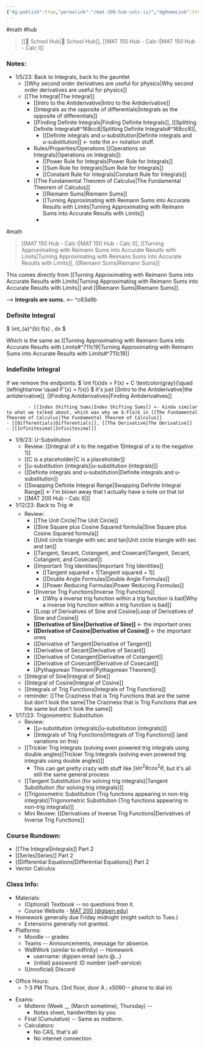 ```yaml
---
{"dg-publish":true,"permalink":"/mat-200-hub-calc-ii/","dgHomeLink":true,"dgPassFrontmatter":false,"dgShowLocalGraph":true}
---
```


#math #hub 
> [[🏫 School Hub|🏫 School Hub]], [[MAT 150 Hub - Calc I|MAT 150 Hub - Calc I]]

### Notes:
- 1/5/23: Back to Integrals, back to the gauntlet
	- [[Why second order derivatives are useful for physics|Why second order derivatives are useful for physics]]
	- [[The Integral|The Integral]]
		- [[Intro to the Antiderivative|Intro to the Antiderivative]]
		- [[Integrals as the opposite of differentials|Integrals as the opposite of differentials]]
		- [[Finding Definite Integrals|Finding Definite Integrals]], [[Splitting Definite Integrals#^168cc8|Splitting Definite Integrals#^168cc8]], 
			- [[Definite integrals and u-substitution|Definite integrals and u-substitution]] <- note the $x=$ notation stuff.
		- Rules/Properties/Operations [[Operations on Integrals|Operations on Integrals]]:
			- [[Power Rule for Integrals|Power Rule for Integrals]]
			- [[Sum Rule for Integrals|Sum Rule for Integrals]]
			- [[Constant Rule for Integrals|Constant Rule for Integrals]]
		- [[The Fundamental Theorem of Calculus|The Fundamental Theorem of Calculus]]
			- [[Riemann Sums|Riemann Sums]]
			- [[Turning Approximating with Reimann Sums into Accurate Results with Limits|Turning Approximating with Reimann Sums into Accurate Results with Limits]]
			- 
<div class="transclusion internal-embed is-loaded"><div class="markdown-embed">

<div class="markdown-embed-title">



</div>


#math 
> [[MAT 150 Hub - Calc I|MAT 150 Hub - Calc I]], [[Turning Approximating with Reimann Sums into Accurate Results with Limits|Turning Approximating with Reimann Sums into Accurate Results with Limits]], [[Riemann Sums|Riemann Sums]]

This comes directly from [[Turning Approximating with Reimann Sums into Accurate Results with Limits|Turning Approximating with Reimann Sums into Accurate Results with Limits]] and [[Riemann Sums|Riemann Sums]].

--> **Integrals are sums.** <-- ^c63a9b

### Definite Integral
$
\int_{a}^{b} f(x) \, dx
$

Which is the same as [[Turning Approximating with Reimann Sums into Accurate Results with Limits#^711c19|Turning Approximating with Reimann Sums into Accurate Results with Limits#^711c19]]

### Indefinite Integral
If we remove the endpoints:
$
\int f(x)dx = F(x) + C \textcolor{gray}{\quad \leftrightarrow \quad F'(x) = f(x)}
$
it's just [[Intro to the Antiderivative|the antiderivative]]. [[Finding Antiderivatives|Finding Antiderivatives]]

</div></div>

			- [[Index Shifting Sums|Index Shifting Sums]] <- kinda similar to what we talked about, which was why we $-F(a)$ in [[The Fundamental Theorem of Calculus|The Fundamental Theorem of Calculus]]
	- [[Differentials|Differentials]], [[The Derivative|The Derivative]]
	- [[Infinitesimal|Infinitesimal]]
- 1/9/23: U-Substitution
	- Review: [[Integral of x to the negative 1|Integral of x to the negative 1]]
	- [[C is a placeholder|C is a placeholder]]
	- [[u-substitution (integrals)|u-substitution (integrals)]]
	- [[Definite integrals and u-substitution|Definite integrals and u-substitution]]
	- [[Swapping Definite Integral Range|Swapping Definite Integral Range]] $\leftarrow$ I'm blown away that I actually have a note on that lol
	- [[MAT 200 Hub - Calc II|]]
- 1/12/23: Back to Trig 🪖
	- Review:
		- [[The Unit Circle|The Unit Circle]]
		- [[Sine Square plus Cosine Squared formula|Sine Square plus Cosine Squared formula]]
		- [[Unit circle triangle with sec and tan|Unit circle triangle with sec and tan]]
		- [[Tangent, Secant, Cotangent, and Cosecant|Tangent, Secant, Cotangent, and Cosecant]]
		- [[Important Trig Identities|Important Trig Identities]]
			- [[Tangent squared + 1|Tangent squared + 1]]
			- [[Double Angle Formulas|Double Angle Formulas]]
			- [[Power Reducing Formulas|Power Reducing Formulas]]
		- [[Inverse Trig Functions|Inverse Trig Functions]]
			- [[Why a inverse trig function within a trig function is bad|Why a inverse trig function within a trig function is bad]]
		- [[Loop of Derivatives of Sine and Cosine|Loop of Derivatives of Sine and Cosine]]
		- **[[Derivative of Sine|Derivative of Sine]]** $\leftarrow$ the important ones
		- **[[Derivative of Cosine|Derivative of Cosine]]** $\leftarrow$ the important ones
		- [[Derivative of Tangent|Derivative of Tangent]]
		- [[Derivative of Secant|Derivative of Secant]]
		- [[Derivative of Cotangent|Derivative of Cotangent]]
		- [[Derivative of Cosecant|Derivative of Cosecant]]
		- [[Pythagorean Theorem|Pythagorean Theorem]]
	- [[Integral of Sine|Integral of Sine]]
	- [[Integral of Cosine|Integral of Cosine]]
	- [[Integrals of Trig Functions|Integrals of Trig Functions]]
	- reminder: [[The Craziness that is Trig Functions that are the same but don't look the same|The Craziness that is Trig Functions that are the same but don't look the same]]
- 1/17/23: Trigonometric Substitution
	- Review: 
		- [[u-substitution (integrals)|u-substitution (integrals)]]
		- [[Integrals of Trig Functions|Integrals of Trig Functions]] (and variations on this)
	- [[Trickier Trig Integrals (solving even powered trig integrals using double angles)|Trickier Trig Integrals (solving even powered trig integrals using double angles)]]
		- This can get pretty crazy with stuff like $\int\sin^{2}\theta\cos^{2}\theta$, but it's all still the same general process
	- [[Tangent Substitution (for solving trig integrals)|Tangent Substitution (for solving trig integrals)]]
	- [[Trigonometric Substitution (Trig functions appearing in non-trig integrals)|Trigonometric Substitution (Trig functions appearing in non-trig integrals)]]
	- Mini Review: [[Derivatives of Inverse Trig Functions|Derivatives of Inverse Trig Functions]]

### Course Rundown:
- [[The Integral|Integrals]] Part 2
- [[Series|Series]] Part 2
- [[Differential Equations|Differential Equations]] Part 2
- Vector Calculus

### Class Info:
* Materials:
	* (Optional) Textbook -- no questions from it.
	* Course Website - [MAT 200 (digipen.edu)](https://faculty.digipen.edu/~ayoung/MAT200/)
* Homework generally due Friday midnight (might switch to Tues.)
	* Extensions generally not granted.
* Platforms:
	* Moodle -- grades
	* Teams -- Announcements, message for absence.
	* WeBWork (similar to edfinity) -- Homework
		* username: digipen email (w/o @...)
		* (initial) password: ID number (self-service)
	* (Unnoficial) Discord
 - Office Hours:
	 - 1-3 PM Thurs. (3rd floor, door A ; x5090-- phone to dial in)
* Exams:
	* Midterm (Week __ (March sometime), Thursday) -- 
		* Notes sheet, handwritten by you
	* Final (Cumulative) -- Same as midterm.
	* Calculators:
		* No CAS, that's all
		* No internet connection.

